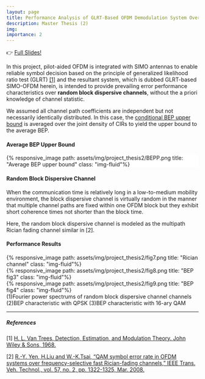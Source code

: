 ```yaml
---
layout: page
title: Performance Analysis of GLRT-Based OFDM Demodulation System Over Random Block Dispersive Channel
description: Master Thesis (2)
img: 
importance: 2
---
```


:point_right: [Full Slides!](/assets/pdf/thesis_slides.pdf)

In this project, pilot-aided OFDM is integrated with SIMO antennas to enable reliable symbol decision based on the principle of generalized likelihood ratio test (GLRT) [[1]](#references) and the resultant system, which is dubbed GLRT-based SIMO-OFDM herein, is intended to provide prevailing error performance characteristics over **random block dispersive channels**, without the a priori knowledge of channel statistic.

We assumed all channel path coefficients are independent but not necessarily identically distributed. In this case, the [conditional BEP upper bound](https://lucyliao1997.github.io/projects/thesis1/) is averaged over the joint density of CIRs to yield the upper bound to the average BEP.

#### Average BEP Upper Bound

<div class="w-75 p-3" style="background-color: #FFF;">{% responsive_image path: assets/img/project_thesis2/BEPP.png title: "Average BEP upper bound" class: "img-fluid"%}</div>

#### Random Block Dispersive Channel

 When the communication time is relatively long in a low-to-medium mobility environment, the block dispersive channel is virtually random in the manner that multiple channel paths are fixed within one OFDM block but they exhibit short coherence times not shorter than the block time.


Here, the random block dispersive channel is modeled as the multipath Rician fading channel similar in [2].

#### Performance Results

<div class="container">
  <div class="row">
    <div class="col">
      {% responsive_image path: assets/img/project_thesis2/fig7.png title: "Rician channel" class: "img-fluid"%}
    </div>
    <div class="col">
      {% responsive_image path: assets/img/project_thesis2/fig8.png title: "BEP fig3" class: "img-fluid"%}
    </div>
    <div class="col">
      {% responsive_image path: assets/img/project_thesis2/fig9.png title: "BEP fig4" class: "img-fluid"%}
    </div>
  </div>
</div>
<div class="caption">
    (1)Fourier power spectrums of random block dispersive channel channels
    (2)BEP characteristic with QPSK
    (3)BEP characteristic with 16-ary QAM
</div>

---
##### References
[1] [H. L. Van Trees, Detection, Estimation, and Modulation Theory. John Wiley & Sons, 1968.](https://www.wiley.com/en-us/Detection+Estimation+and+Modulation+Theory%2C+Part+I%3A+Detection%2C+Estimation%2C+and+Filtering+Theory%2C+2nd+Edition-p-9780470542965)

[2] [R.-Y. Yen, H.Liu and W.-K.Tsai, “QAM symbol error rate in OFDM systems over frequency-selective fast Rician-fading channels,” IEEE Trans. Veh. Technol., vol. 57, no. 2, pp. 1322-1325, Mar. 2008.](https://www.researchgate.net/publication/3156754_QAM_Symbol_Error_Rate_in_OFDM_Systems_Over_Frequency-Selective_Fast_Ricean-Fading_Channels)